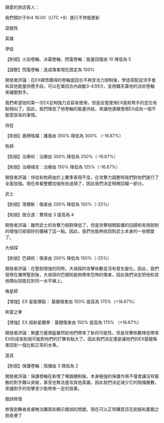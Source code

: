 親愛的旅店客人：

我們預計于8/4 16:00（UTC +8）進行不停服更新





遊戲性

英雄

學徒

【削弱】火焰卷軸、冰霜卷軸、閃電卷軸：能量回復由 10 降低為 5

【調整】閃電卷軸：造成傷害現在固定為 100%

開發者評論：在EX頓悟獲得的卷軸當回合不再受法力限制後，學徒搭配逆流手套和其他能量供應手段，可以在單回合內啟動3-4次EX，並用鋪天蓋地的法術卷軸來碾壓對手。

我們希望他的第一次EX足夠強力且容易使用，但是反復使用EX就和弩手的定位有點相似了。因此，我們降低了他卷軸的能量供給，來讓他連續使用EX成為一個不那麼容易的事情。



侍從

【削弱】盾牌格檔：護盾由 350% 降低為 300% （-16.67%）



牧師

【削弱】治療術：治療由 300% 降低為 250%（-16.67%）

【削弱】治療禱言：治療由 150% 降低為 125%（-16.67%）

開發者評論：侍從和牧師由於上賽季表現不佳，在攻擊力調整時我們對他們進行了全面加強。現在來看整體加強有些過頭了，因此我們決定稍微回檔一部分。



武士

【削弱】落櫻斬：傷害由 200% 降低為 150%（-25%）

【削弱】居合道：費用由 3 提高為 4

開發者評論：雖然武士的攻擊力相對降低了，但是攻擊相關裝備的回歸和有限劍制的增強已經很好的彌補了這一點。因此，我們也能夠收回對武士本身的一些關愛了。



大偵探

【削弱】巴頓術：傷害由 200% 降低為 150%（-25%）

開發者評論：在聖劍增強的同時，大偵探的攻擊係數並沒有發生變化。因此，我們發現在攜帶聖劍後，大偵探的巴頓術能夠帶來恐怖的傷害，因此我們決定把他和其他類似技能拉到同一水平線上。



喚星師

【增強】EX 星能爆裂： 基礎傷害由 150% 提高為 175%（+16.67%）



奔雷之拳

【增強】EX 超新星鐵拳：基礎傷害由 150% 提高為 175% （+16.67%）

開發者評論：無盡力量頭盔雖然給他們帶來了新的可能性，但是攻擊係數降低帶來EX的成長削弱可能對他們的打擊有點大了。因此我們決定還是讓他們的EX基礎傷害回到一個比較正常的水準。



道具

【削弱】保護卷軸：阻擋由 3 降低為 2

開發者評論：保護卷軸在新增了嘲諷機制後，本身極強的保護作用不僅會讓沒有驅散的對手難以突破，甚至也無法進攻其他英雄。因此我們決定減少它的阻擋層數，來讓對手的攻擊至少能帶來一定的效果。

 

錯誤修復

修復劍舞者皮膚無法購買和顯示錯誤的問題，現在可以正常購買百花劍姬和蒼銀之劍皮膚了